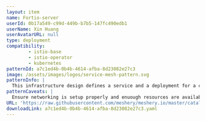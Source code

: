 ```yaml
---
layout: item
name: Fortio-server
userId: 0b17a549-c99d-449b-b7b5-147fc490edb1
userName: Xin Huang
userAvatarURL: null
type: deployment
compatibility: 
        - istio-base
        - istio-operator
        - kubernetes
patternId: a7c1ed4b-0b4b-4614-afba-8d23082e27c3
image: /assets/images/logos/service-mesh-pattern.svg
patternInfo: |
  This infrastructure design defines a service and a deployment for a component called Fortio-server **Service: fortio-server-service**- Type: Kubernetes Service - Namespace: Default - Port: Exposes port 8080 - Selector: Routes traffic to pods with the label app: fortio-server - Session Affinity: None - Service Type: ClusterIP - MeshMap Metadata: Describes its relationship with Kubernetes and its category as Scheduling & Orchestration. - Position: Positioned within a graphical representation of infrastructure. **Deployment: fortio-server-deployment** - Type: Kubernetes Deployment - Namespace: Default - Replicas: 1 - Selector: Matches pods with the label app: fortio-server - Pod Template: Specifies a container image for Fortio-server, its resource requests, and a service account. - Container Image: Uses the fortio/fortio:1.32.1 image - MeshMap Metadata: Specifies its parent-child relationship with the fortio-server-service and provides styling information. - Position: Positioned relative to the service within the infrastructure diagram. This configuration sets up a service and a corresponding deployment for Fortio-server in a Kubernetes environment. The service exposes port 8080, while the deployment runs a container with the Fortio-server image. These components are visualized using MeshMap for tracking and visualization purposes.
patternCaveats: |
  Ensure networking is setup properly and enuough resources are available
URL: 'https://raw.githubusercontent.com/meshery/meshery.io/master/catalog/a7c1ed4b-0b4b-4614-afba-8d23082e27c3.yaml'
downloadLink: a7c1ed4b-0b4b-4614-afba-8d23082e27c3.yaml
---
```


